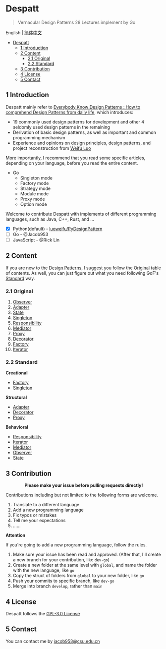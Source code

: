 # Despatt

> Vernacular Design Patterns 28 Lectures implement by Go

English | [简体中文](/global/README-zh.md)

- [Despatt](#despatt)
  - [1 Introduction](#1-introduction)
  - [2 Content](#2-content)
    - [2.1 Original](#21-original)
    - [2.2 Standard](#22-standard)
  - [3 Contribution](#3-contribution)
  - [4 License](#4-license)
  - [5 Contact](#5-contact)

## 1 Introduction

Despatt mainly refer to [Everybody Know Design Patterns : How to comprehend Design Patterns from daily life](https://gitbook.cn/gitchat/column/5b26040ac81ac568fcf64ea3), 
which introduces: 
- 19 commonly used design patterns for development and other 4 seldomly used design patterns in the remaining
- Derivation of basic design patterns, as well as important and common programming mechanism
- Experience and opinions on design principles, design patterns, and project reconstruction from [Weifu Luo](https://github.com/luoweifu)

More importantly, I recommend that you read some specific articles, depending on your language, before you read the entire content.
- Go
  - Singleton mode
  - Factory mode
  - Strategy mode
  - Module mode
  - Proxy mode
  - Option mode

Welcome to contribute Despatt with implements of different programming languages, such as Java, C++, Rust, and ...
- [x] Python(default) - [luoweifu/PyDesignPattern](https://github.com/luoweifu/PyDesignPattern)
- [ ] Go - @Jacob953
- [ ] JavaScript - @Rick Lin

## 2 Content

If you are new to the [Design Patterns](https://en.wikipedia.org/wiki/Design_Patterns), I suggest you follow the [Original](#21-original) table of contents. 
As well, you can just figure out what you need following GoF's [Standard](#22-standard) way.

### 2.1 Original

1. [Observer](global/01-observer/README.md)
2. [Adapter](global/02-adapter/README.md)
3. [State](global/03-state/README.md)
4. [Singleton](global/04-singleton/README.md)
5. [Responsibility](global/05-responsibility/README.md)
6. [Mediator](global/06-mediator/README.md)
7. [Proxy](global/07-proxy/README.md)
8. [Decorator](global/08-decorator/README.md)
9. [Factory](global/09-factory/README.md)
10. [Iterator](global/10-iterator/README.md)

### 2.2 Standard

**Creational**

- [Factory](global/09-factory/README.md)
- [Singleton](global/04-singleton/README.md)

**Structural**

- [Adapter](global/02-adapter/README.md)
- [Decorator](global/08-decorator/README.md)
- [Proxy](global/07-proxy/README.md)

**Behavioral**

- [Responsibility](global/05-responsibility/README.md)
- [Iterator](global/10-iterator/README.md)
- [Mediator](global/06-mediator/README.md)
- [Observer](global/01-observer/README.md)
- [State](global/03-state/README.md)

## 3 Contribution

<p align="center"><b>Please make your issue before pulling requests directly!</b></p>

Contributions including but not limited to the following forms are welcome.
1. Translate to a different language
2. Add a new programming language
3. Fix typos or mistakes
4. Tell me your expectations
5. ......

**Attention**

If you're going to add a new programming language, follow the rules.
1. Make sure your issue has been read and approved. (After that, I'll create a new branch for your contribution, like `dev-go`)
2. Create a new folder at the same level with `global`, and name the folder with the new language, like `go`
3. Copy the struct of folders from `global` to your new folder, like `go`
4. Push your commits to specific branch, like `dev-go`
5. Merge into branch `develop`, rather than `main`

## 4 License

Despatt follows the [GPL-3.0 License](LICENSE)

## 5 Contact

You can contact me by jacob953@csu.edu.cn
